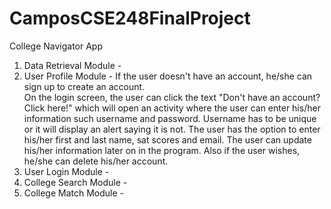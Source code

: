 # CamposCSE248FinalProject
College Navigator App

1.	Data Retrieval Module - 
2.	User Profile Module - If the user doesn't have an account, he/she can sign up to create an account.  
On the login screen, the user can click the text "Don't have an account? Click here!" which will open an activity
where the user can enter his/her information such username and password.  Username has to be unique or it will display an alert
saying it is not.  The user has the option to enter his/her first and last name, sat scores and email.  The user can update
his/her information later on in the program.  Also if the user wishes, he/she can delete his/her account.
3.	User Login Module - 
4.	College Search Module - 
5.	College Match Module - 